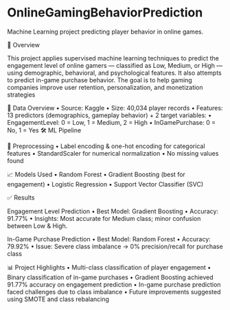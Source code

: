 # OnlineGamingBehaviorPrediction
Machine Learning project predicting player behavior in online games.

🎯 Overview

This project applies supervised machine learning techniques to predict the engagement level of online gamers — classified as Low, Medium, or High — using demographic, behavioral, and psychological features. It also attempts to predict in-game purchase behavior. The goal is to help gaming companies improve user retention, personalization, and monetization strategies

🧠 Data Overview
	•	Source: Kaggle
	•	Size: 40,034 player records
	•	Features: 13 predictors (demographics, gameplay behavior) + 2 target variables:
	•	EngagementLevel: 0 = Low, 1 = Medium, 2 = High
	•	InGamePurchase: 0 = No, 1 = Yes
🛠️ ML Pipeline

📌 Preprocessing
	•	Label encoding & one-hot encoding for categorical features
	•	StandardScaler for numerical normalization
	•	No missing values found

📈 Models Used
	•	Random Forest
	•	Gradient Boosting (best for engagement)
	•	Logistic Regression
	•	Support Vector Classifier (SVC)
 
 ✅ Results

Engagement Level Prediction
	•	Best Model: Gradient Boosting
	•	Accuracy: 91.77%
	•	Insights: Most accurate for Medium class; minor confusion between Low & High.

In-Game Purchase Prediction
	•	Best Model: Random Forest
	•	Accuracy: 79.92%
	•	Issue: Severe class imbalance → 0% precision/recall for purchase class

📊 Project Highlights
	•	Multi-class classification of player engagement
	•	Binary classification of in-game purchases
	•	Gradient Boosting achieved 91.77% accuracy on engagement prediction
	•	In-game purchase prediction faced challenges due to class imbalance
	•	Future improvements suggested using SMOTE and class rebalancing
